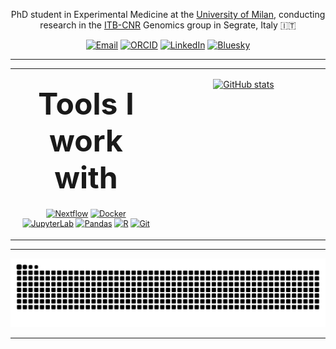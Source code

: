 <p align="center">
  PhD student in Experimental Medicine at the <a href="https://d-memphd.unimi.it/">University of Milan</a>, conducting research in the <a href="https://www.itb.cnr.it/en/home-en/">ITB-CNR</a> Genomics group in Segrate, Italy 🇮🇹 
</p>

<p align="center">
  <a href="mailto:ugo.iannacchero@itb.cnr.it"><img src="https://img.shields.io/badge/Email-EA4335?style=flat&logo=gmail&logoColor=white" alt="Email"></a>
  <a href="https://orcid.org/0009-0000-5041-922X"><img src="https://img.shields.io/badge/ORCID-A6CE39?style=flat&logo=orcid&logoColor=white" alt="ORCID"></a>
  <a href="https://www.linkedin.com/in/ugo-iannacchero/"><img src="https://img.shields.io/badge/LinkedIn-0A66C2?style=flat&logo=linkedin&logoColor=white" alt="LinkedIn"></a>
  <a href="https://bsky.app/profile/ugoiann.bsky.social"><img src="https://img.shields.io/badge/Bluesky-0285FF?style=flat&logo=bluesky&logoColor=white" alt="Bluesky"></a>
</p>

</p>

---

<div align="center">

<table border="0" style="border:none;margin:0;padding:0;">
<tr>
<td width="48%" align="center" valign="top">

<div style="height:5px;"></div>

<h4 align="center"><font size="10">Tools I work with</font></h4>

<div align="center" style="transform: scale(0.9);">
  
[![Nextflow](https://img.shields.io/badge/Nextflow-%2300AA88.svg?style=for-the-badge&logo=nextflow&logoColor=white)](https://www.nextflow.io/) 
[![Docker](https://img.shields.io/badge/Docker-%232496ED.svg?style=for-the-badge&logo=docker&logoColor=white)](https://www.docker.com/)
[![JupyterLab](https://img.shields.io/badge/JupyterLab-F37626.svg?style=for-the-badge&logo=jupyter&logoColor=white)](https://jupyter.org/)
[![Pandas](https://img.shields.io/badge/Pandas-%23150458.svg?style=for-the-badge&logo=pandas&logoColor=white)](https://pandas.pydata.org/)
[![R](https://img.shields.io/badge/R-%23276DC3.svg?style=for-the-badge&logo=r&logoColor=white)](https://www.r-project.org/)
[![Git](https://img.shields.io/badge/Git-F05032.svg?style=for-the-badge&logo=git&logoColor=white)](https://git-scm.com/)

</div>

</td>
<td width="52%" align="center" valign="top">
  
[![GitHub stats](https://github-readme-stats.vercel.app/api?username=ugoiannacchero&include_all_commits=true&count_private=true&hide_border=true&hide=stars&show_icons=true&theme=material-palenight)](https://github.com/ugoiannacchero/github-readme-stats)

</td>


</div>

</td>
</tr>
</table>

</div>

---

<div align="center">

<picture>
  <source media="(prefers-color-scheme: dark)" srcset="https://raw.githubusercontent.com/ugoiannacchero/ugoiannacchero/output/snake-dark.svg">
  <img alt="GitHub contribution grid snake animation" src="https://raw.githubusercontent.com/ugoiannacchero/ugoiannacchero/output/snake-dark.svg" width="800">
</picture>

---

</div>
